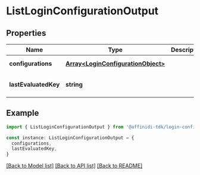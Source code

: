 # ListLoginConfigurationOutput

## Properties

| Name                 | Type                                                                     | Description | Notes                             |
| -------------------- | ------------------------------------------------------------------------ | ----------- | --------------------------------- |
| **configurations**   | [**Array&lt;LoginConfigurationObject&gt;**](LoginConfigurationObject.md) |             | [default to undefined]            |
| **lastEvaluatedKey** | **string**                                                               |             | [optional] [default to undefined] |

## Example

```typescript
import { ListLoginConfigurationOutput } from '@affinidi-tdk/login-configuration-client'

const instance: ListLoginConfigurationOutput = {
  configurations,
  lastEvaluatedKey,
}
```

[[Back to Model list]](../README.md#documentation-for-models) [[Back to API list]](../README.md#documentation-for-api-endpoints) [[Back to README]](../README.md)
